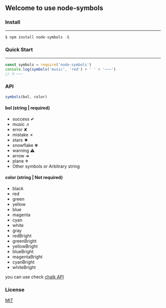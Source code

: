 ## Welcome to use node-symbols

### Install
------
```js
$ npm install node-symbols -S
```

### Quick Start
------
```js
const symbols = require('node-symbols')
console.log(symbols('music', 'red') + ' ' + '~~~')
// ♬ ~~~
```
### API
```js
symbols(bol, color)
```

#### bol (string | required)
* success ✔
* music ♬
* error ✘
* mistake ✗
* stars ★
* snowflake ❅
* warning ⚠
* arrow ➜
* plane ✈
* Other symbols or Arbitrary string

#### color (string | Not required)
* black
* red
* green
* yellow
* blue
* magenta
* cyan
* white
* gray
* redBright
* greenBright
* yellowBright
* blueBright
* magentaBright
* cyanBright
* whiteBright

you can use check [chalk API](https://www.npmjs.com/package/chalk)

### License
[MIT](https://github.com/yyhappynice/node-symbols/blob/master/LICENSE)